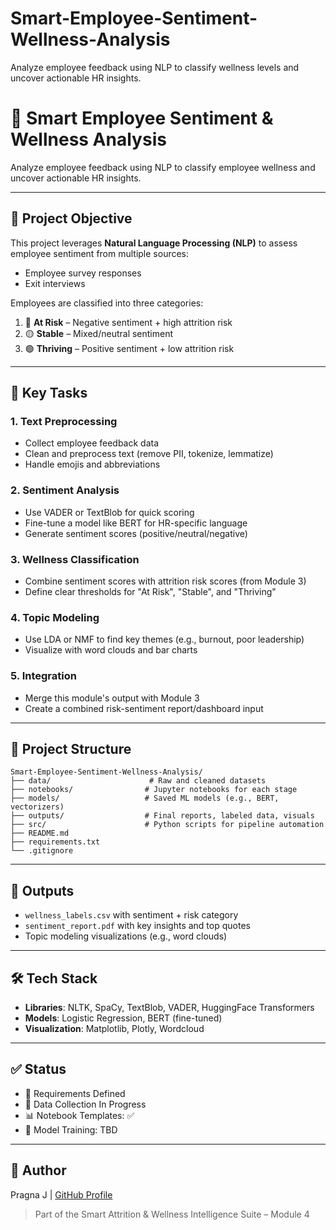 # Smart-Employee-Sentiment-Wellness-Analysis
Analyze employee feedback using NLP to classify wellness levels and uncover actionable HR insights.
# 🧠 Smart Employee Sentiment & Wellness Analysis

Analyze employee feedback using NLP to classify employee wellness and uncover actionable HR insights.

---

## 📌 Project Objective

This project leverages **Natural Language Processing (NLP)** to assess employee sentiment from multiple sources:

* Employee survey responses
* Exit interviews

Employees are classified into three categories:

1. 🔴 **At Risk** – Negative sentiment + high attrition risk
2. 🟡 **Stable** – Mixed/neutral sentiment
3. 🟢 **Thriving** – Positive sentiment + low attrition risk

---

## 🔧 Key Tasks

### 1. Text Preprocessing

* Collect employee feedback data
* Clean and preprocess text (remove PII, tokenize, lemmatize)
* Handle emojis and abbreviations

### 2. Sentiment Analysis

* Use VADER or TextBlob for quick scoring
* Fine-tune a model like BERT for HR-specific language
* Generate sentiment scores (positive/neutral/negative)

### 3. Wellness Classification

* Combine sentiment scores with attrition risk scores (from Module 3)
* Define clear thresholds for "At Risk", "Stable", and "Thriving"

### 4. Topic Modeling 

* Use LDA or NMF to find key themes (e.g., burnout, poor leadership)
* Visualize with word clouds and bar charts

### 5. Integration

* Merge this module's output with Module 3
* Create a combined risk-sentiment report/dashboard input

---

## 📁 Project Structure

```
Smart-Employee-Sentiment-Wellness-Analysis/
├── data/                      # Raw and cleaned datasets
├── notebooks/                # Jupyter notebooks for each stage
├── models/                   # Saved ML models (e.g., BERT, vectorizers)
├── outputs/                  # Final reports, labeled data, visuals
├── src/                      # Python scripts for pipeline automation
├── README.md
├── requirements.txt
└── .gitignore
```

---

## 🚀 Outputs

* `wellness_labels.csv` with sentiment + risk category
* `sentiment_report.pdf` with key insights and top quotes
* Topic modeling visualizations (e.g., word clouds)

---

## 🛠 Tech Stack

* **Libraries**: NLTK, SpaCy, TextBlob, VADER, HuggingFace Transformers
* **Models**: Logistic Regression, BERT (fine-tuned)
* **Visualization**: Matplotlib, Plotly, Wordcloud

---

## ✅ Status

* 📍 Requirements Defined
* 🔄 Data Collection In Progress
* 📊 Notebook Templates: ✅
* 🧠 Model Training: TBD

---

## 👤 Author

Pragna J | [GitHub Profile](https://github.com/JPragna)

> Part of the Smart Attrition & Wellness Intelligence Suite – Module 4
